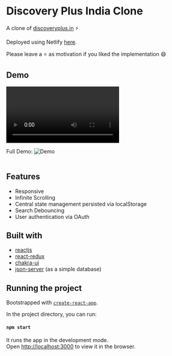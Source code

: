 # Discovery Plus India Clone 
A clone of [discoveryplus.in](https://discoveryplus.in/) ⚡

Deployed using Netlify [here]([https://nextflix-azure.vercel.app/](https://discovery-plus-clone.netlify.app/)).

Please leave a ⭐ as motivation if you liked the implementation 😄

## Demo

![Demo](/video-presentation/demo.mov)

Full Demo:
![Demo](/public/assets/demo.gif)
<br />
<br />

## Features

* Responsive
* Infinite Scrolling
* Central state management persisted via localStorage
* Search Debouncing
* User authentication via OAuth

## Built with
* [reactjs](https://react.dev/)
* [react-redux](https://react-redux.js.org/)
* [chakra-ui](https://chakra-ui.com/)
* [json-server](https://github.com/typicode/json-server) (as a simple database)


## Running the project
Bootstrapped with [`create-react-app`]([https://github.com/vercel/next.js/tree/canary/packages/create-next-app](https://create-react-app.dev/)).

In the project directory, you can run:

#### `npm start`

It runs the app in the development mode.<br />
Open [http://localhost:3000](http://localhost:3000) to view it in the browser. 

